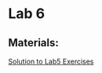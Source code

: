 # Lab 6


## Materials:
[Solution to Lab5 Exercises](https://github.com/smduarte/spbd-2324/blob/main/lab6/SPBD_Labs_spark3_exercise_solution.ipynb)


